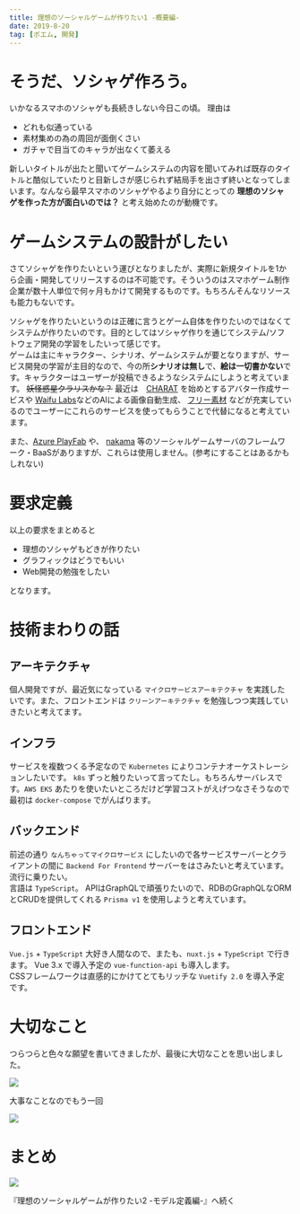```yaml
---
title: 理想のソーシャルゲームが作りたい1 -概要編-
date: 2019-8-20
tag: [ポエム, 開発]
---
```


# そうだ、ソシャゲ作ろう。

いかなるスマホのソシャゲも長続きしない今日この頃。
理由は
- どれも似通っている
- 素材集めの為の周回が面倒くさい
- ガチャで目当てのキャラが出なくて萎える

新しいタイトルが出たと聞いてゲームシステムの内容を聞いてみれば既存のタイトルと酷似していたりと目新しさが感じられず結局手を出さず終いとなってしまいます。なんなら最早スマホのソシャゲやるより自分にとっての **理想のソシャゲを作った方が面白いのでは？** と考え始めたのが動機です。

# ゲームシステムの設計がしたい
さてソシャゲを作りたいという運びとなりましたが、実際に新規タイトルを1から企画・開発してリリースするのは不可能です。そういうのはスマホゲーム制作企業が数十人単位で何ヶ月もかけて開発するものです。もちろんそんなリソースも能力もないです。  


ソシャゲを作りたいというのは正確に言うとゲーム自体を作りたいのではなくてシステムが作りたいのです。目的としてはソシャゲ作りを通じてシステム/ソフトウェア開発の学習をしたいって感じです。  
ゲームは主にキャラクター、シナリオ、ゲームシステムが要となりますが、サービス開発の学習が主目的なので、今の所**シナリオは無し**で、**絵は一切書かない**です。キャラクターはユーザーが投稿できるようなシステムにしようと考えています。
~~妖怪惑星クラリスかな？~~ 
最近は　[CHARAT](https://charat.me/) を始めとするアバター作成サービスや [Waifu Labs](https://waifulabs.com/)などのAIによる画像自動生成、 [フリー素材](https://biz.moneyforward.com/blog/21173/#i-3) などが充実しているのでユーザーにこれらのサービスを使ってもらうことで代替になると考えています。  

また、[Azure PlayFab](https://azure.microsoft.com/ja-jp/services/playfab/) や、 [nakama](https://github.com/heroiclabs/nakama) 等のソーシャルゲームサーバのフレームワーク・BaaSがありますが、これらは使用しません。(参考にすることはあるかもしれない)

# 要求定義
以上の要求をまとめると
- 理想のソシャゲもどきが作りたい
- グラフィックはどうでもいい
- Web開発の勉強をしたい

となります。

# 技術まわりの話
## アーキテクチャ
個人開発ですが、最近気になっている `マイクロサービスアーキテクチャ` を実践したいです。また、フロントエンドは `クリーンアーキテクチャ` を勉強しつつ実践していきたいと考えてます。

## インフラ
サービスを複数つくる予定なので `Kubernetes` によりコンテナオーケストレーションしたいです。 `k8s` ずっと触りたいって言ってたし。もちろんサーバレスです。`AWS EKS` あたりを使いたいところだけど学習コストがえげつなさそうなので最初は `docker-compose` でがんばります。

## バックエンド
前述の通り `なんちゃってマイクロサービス` にしたいので各サービスサーバーとクライアントの間に `Backend For Frontend` サーバーをはさみたいと考えています。流行に乗りたい。  
言語は `TypeScript`。
APIはGraphQLで頑張りたいので、RDBのGraphQLなORMとCRUDを提供してくれる `Prisma v1` を使用しようと考えています。

## フロントエンド
`Vue.js` + `TypeScript` 大好き人間なので、またも、`nuxt.js` + `TypeScript` で行きます。 Vue 3.x で導入予定の `vue-function-api` も導入します。  
CSSフレームワークは直感的にかけてとてもリッチな `Vuetify 2.0` を導入予定です。

# 大切なこと
つらつらと色々な願望を書いてきましたが、最後に大切なことを思い出しました。

![](https://miro.medium.com/max/1200/1*qkg_vW-2oLMlT51w9GiWhQ.jpeg)

大事なことなのでもう一回

![](https://miro.medium.com/max/1200/1*qkg_vW-2oLMlT51w9GiWhQ.jpeg)

# まとめ

![](https://miro.medium.com/max/1200/1*qkg_vW-2oLMlT51w9GiWhQ.jpeg)

『理想のソーシャルゲームが作りたい2 -モデル定義編-』へ続く
